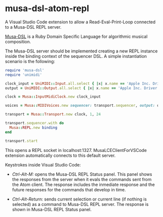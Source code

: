# musa-dsl-atom-repl

A Visual Studio Code extension to allow a Read-Eval-Print-Loop connected to a Musa-DSL REPL server.

[Musa-DSL](https://github.com/javier-sy/musa-dsl) is a Ruby Domain Specific Language for algorithmic musical composition.

The Musa-DSL server should be implemented creating a new REPL instance inside the binding context of the sequencer DSL. A simple instantiation scenario is the following:

```ruby
require 'musa-dsl'
require 'unimidi'

clock_input = UniMIDI::Input.all.select { |x| x.name == 'Apple Inc. Driver IAC' }[1]
output = UniMIDI::Output.all.select { |x| x.name == 'Apple Inc. Driver IAC' }[1]

clock = Musa::InputMidiClock.new clock_input

voices = Musa::MIDIVoices.new sequencer: transport.sequencer, output: output, channels: [0]

transport = Musa::Transport.new clock, 1, 24

transport.sequencer.with do
  Musa::REPL.new binding
end

transport.start
```

This opens a REPL socket in localhost:1327. MusaLCEClientForVSCode extension automatically connects to this default server.

Keystrokes inside Visual Studio Code:

* *Ctrl-Alt-M:* opens the Musa-DSL REPL Status panel. This panel shows the responses from the server when it evals the commands sent from the Atom client. The response includes the inmediate response and the future responses for the commands that develop in time.

* *Ctrl-Alt-Return:* sends current selection or current line (if nothing is selected) as a command to Musa-DSL REPL server. The response is shown in Musa-DSL REPL Status panel.
